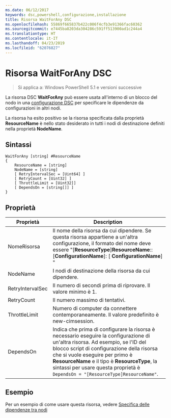 ```yaml
---
ms.date: 06/12/2017
keywords: dsc,powershell,configurazione,installazione
title: Risorsa WaitForAny DSC
ms.openlocfilehash: 55869f665837b422c006f4cfb3e91366fac60362
ms.sourcegitcommit: e7445ba8203da304286c591ff513900ad1c244a4
ms.translationtype: HT
ms.contentlocale: it-IT
ms.lasthandoff: 04/23/2019
ms.locfileid: "62076827"
---
```

# <a name="dsc-waitforany-resource"></a>Risorsa WaitForAny DSC

> Si applica a: Windows PowerShell 5.1 e versioni successive

La risorsa DSC **WaitForAny** può essere usata all'interno di un blocco del nodo in una [configurazione DSC](../../../configurations/configurations.md) per specificare le dipendenze da configurazioni in altri nodi.

La risorsa ha esito positivo se la risorsa specificata dalla proprietà **ResourceName** è nello stato desiderato in tutti i nodi di destinazione definiti nella proprietà **NodeName**.


## <a name="syntax"></a>Sintassi

```
WaitForAny [string] #ResourceName
{
    ResourceName = [string]
    NodeName = [string]
    [ RetryIntervalSec = [Uint64] ]
    [ RetryCount = [Uint32] ]
    [ ThrottleLimit = [Uint32]]
    [ DependsOn = [string[]] ]
}
```

## <a name="properties"></a>Proprietà

|  Proprietà  |  Description   |
|---|---|
| NomeRisorsa| Il nome della risorsa da cui dipendere. Se questa risorsa appartiene a un'altra configurazione, il formato del nome deve essere "[__ResourceType__]__ResourceName__:: [__ConfigurationName__]: [ __ConfigurationName__] "|
| NodeName| I nodi di destinazione della risorsa da cui dipendere.|
| RetryIntervalSec| Il numero di secondi prima di riprovare. Il valore minimo è 1.|
| RetryCount| Il numero massimo di tentativi.|
| ThrottleLimit| Numero di computer da connettere contemporaneamente. Il valore predefinito è new-cimsession.|
| DependsOn | Indica che prima di configurare la risorsa è necessario eseguire la configurazione di un'altra risorsa. Ad esempio, se l'ID del blocco script di configurazione della risorsa che si vuole eseguire per primo è __ResourceName__ e il tipo è __ResourceType__, la sintassi per usare questa proprietà è `DependsOn = "[ResourceType]ResourceName"`.|

## <a name="example"></a>Esempio

Per un esempio di come usare questa risorsa, vedere [Specifica delle dipendenze tra nodi](../../../configurations/crossNodeDependencies.md)

